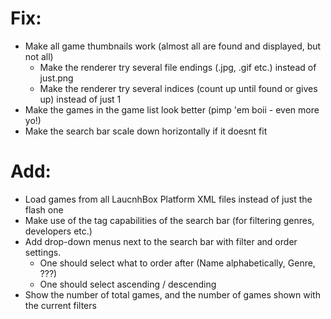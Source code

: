 # Fix:
* Make all game thumbnails work (almost all are found and displayed, but not all)
  - Make the renderer try several file endings (.jpg, .gif etc.) instead of just.png
  - Make the renderer try several indices (count up until found or gives up) instead of just 1
* Make the games in the game list look better (pimp 'em boii - even more yo!)
* Make the search bar scale down horizontally if it doesnt fit

# Add:
* Load games from all LaucnhBox Platform XML files instead of just the flash one
* Make use of the tag capabilities of the search bar (for filtering genres, developers etc.)
* Add drop-down menus next to the search bar with filter and order settings.
  - One should select what to order after (Name alphabetically, Genre, ???)
  - One should select ascending / descending
* Show the number of total games, and the number of games shown with the current filters
